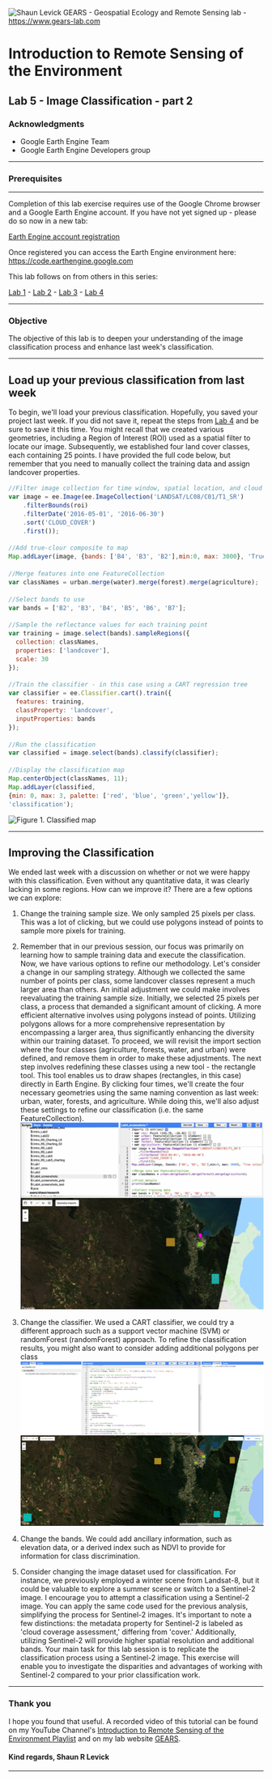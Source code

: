 ![Shaun Levick](Logo3.png)
GEARS - Geospatial Ecology and Remote Sensing lab - https://www.gears-lab.com

# Introduction to Remote Sensing of the Environment
Lab 5 - Image Classification - part 2
--------------

### Acknowledgments
- Google Earth Engine Team
- Google Earth Engine Developers group

------

### Prerequisites
-------------

Completion of this lab exercise requires use of the Google Chrome browser and a Google Earth Engine account. If you have not yet signed up - please do so now in a new tab:

[Earth Engine account registration](https://signup.earthengine.google.com/)

Once registered you can access the Earth Engine environment here:
https://code.earthengine.google.com

This lab follows on from others in this series:

[Lab 1](https://github.com/naribi/GEARS/blob/master/Intro_RS_Lab1.md) -
[Lab 2](https://github.com/naribi/GEARS/blob/master/Intro_RS_Lab2.md) -
[Lab 3](https://github.com/naribi/GEARS/blob/master/Intro_RS_Lab3.md) -
[Lab 4](https://github.com/naribi/GEARS/blob/master/Intro_RS_Lab4.md)

------------------------------------------------------------------------

### Objective

The objective of this lab is to deepen your understanding of the image classification process and enhance last week's classification. 


----------

## Load up your previous classification from last week

To begin, we'll load your previous classification. Hopefully, you saved your project last week. 
If you did not save it, repeat the steps from [Lab 4](https://github.com/naribi/GEARS/blob/master/Intro_RS_Lab4.md) and be sure to save it this time. 
You might recall that we created various geometries, including a Region of Interest (ROI) used as a spatial filter to locate our image. 
Subsequently, we established four land cover classes, each containing 25 points. 
I have provided the full code below, but remember that you need to manually collect the training data and assign landcover properties.

```JavaScript
//Filter image collection for time window, spatial location, and cloud cover
var image = ee.Image(ee.ImageCollection('LANDSAT/LC08/C01/T1_SR')
    .filterBounds(roi)
    .filterDate('2016-05-01', '2016-06-30')
    .sort('CLOUD_COVER')
    .first());

//Add true-clour composite to map
Map.addLayer(image, {bands: ['B4', 'B3', 'B2'],min:0, max: 3000}, 'True colour image');

//Merge features into one FeatureCollection
var classNames = urban.merge(water).merge(forest).merge(agriculture);

//Select bands to use
var bands = ['B2', 'B3', 'B4', 'B5', 'B6', 'B7'];

//Sample the reflectance values for each training point
var training = image.select(bands).sampleRegions({
  collection: classNames,
  properties: ['landcover'],
  scale: 30
});

//Train the classifier - in this case using a CART regression tree
var classifier = ee.Classifier.cart().train({
  features: training,
  classProperty: 'landcover',
  inputProperties: bands
});

//Run the classification
var classified = image.select(bands).classify(classifier);

//Display the classification map
Map.centerObject(classNames, 11);
Map.addLayer(classified,
{min: 0, max: 3, palette: ['red', 'blue', 'green','yellow']},
'classification');
```

![Figure 1. Classified map](screenshots/l4_classified.png)

-----
## Improving the Classification

We ended last week with a discussion on whether or not we were happy with this classification. Even without any quantitative data, it was clearly lacking in some regions. How can we improve it? There are a few options we can explore:

1. Change the training sample size. We only sampled 25 pixels per class. This was a lot of clicking, but we could use polygons instead of points to sample more pixels for training.
2. Remember that in our previous session, our focus was primarily on learning how to sample training data and execute the classification. Now, we have various options to refine our methodology.
Let's consider a change in our sampling strategy. Although we collected the same number of points per class, some landcover classes represent a much larger area than others. 
An initial adjustment we could make involves reevaluating the training sample size. Initially, we selected 25 pixels per class, a process that demanded a significant amount of clicking. 
A more efficient alternative involves using polygons instead of points. 
Utilizing polygons allows for a more comprehensive representation by encompassing a larger area, thus significantly enhancing the diversity within our training dataset.
To proceed, we will revisit the import section where the four classes (agriculture, forests, water, and urban) were defined, and remove them in order to make these adjustments.
The next step involves redefining these classes using a new tool - the rectangle tool. This tool enables us to draw shapes (rectangles, in this case) directly in Earth Engine. 
By clicking four times, we'll create the four necessary geometries using the same naming convention as last week: urban, water, forests, and agriculture. 
While doing this, we'll also adjust these settings to refine our classification (i.e. the same FeatureCollection).
![Figure 2. SamplingPolygons](screenshots/l5-SamplingPolygons.png)

4. Change the classifier. We used a CART classifier, we could try a different approach such as a support vector machine (SVM) or randomForest (randomForest) approach.
   To refine the classification results, you might also want to consider adding additional polygons per class
![Figure 3. Classification algrorithms](screenshots/l5-Add-Polygons-and-change-Classification-Algos.png)
   
5. Change the bands. We could add ancillary information, such as elevation data, or a derived index such as NDVI to provide for information for class discrimination.
6. Consider changing the image dataset used for classification. For instance, we previously employed a winter scene from Landsat-8, but it could be valuable to explore a summer scene or switch to a Sentinel-2 image.
I encourage you to attempt a classification using a Sentinel-2 image. You can apply the same code used for the previous analysis, simplifying the process for Sentinel-2 images. It's important to note a few distinctions: the metadata property for Sentinel-2 is labeled as 'cloud coverage assessment,' differing from 'cover.' Additionally, utilizing Sentinel-2 will provide higher spatial resolution and additional bands.
Your main task for this lab session is to replicate the classification process using a Sentinel-2 image. This exercise will enable you to investigate the disparities and advantages of working with Sentinel-2 compared to your prior classification work.


-------
### Thank you

I hope you found that useful. A recorded video of this tutorial can be found on my YouTube Channel's [Introduction to Remote Sensing of the Environment Playlist](https://www.youtube.com/playlist?list=PLf6lu3bePWHDi3-lrSqiyInMGQXM34TSV) and on my lab website [GEARS](https://www.gears-lab.com).

#### Kind regards, Shaun R Levick
------

